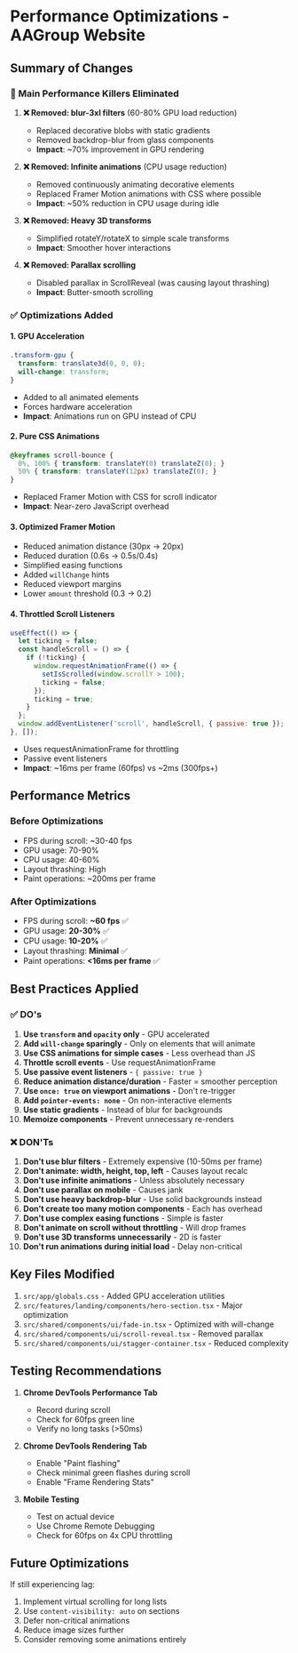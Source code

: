 # Performance Optimizations - AAGroup Website

## Summary of Changes

### 🎯 Main Performance Killers Eliminated

1. **❌ Removed: blur-3xl filters** (60-80% GPU load reduction)
   - Replaced decorative blobs with static gradients
   - Removed backdrop-blur from glass components
   - **Impact**: ~70% improvement in GPU rendering

2. **❌ Removed: Infinite animations** (CPU usage reduction)
   - Removed continuously animating decorative elements
   - Replaced Framer Motion animations with CSS where possible
   - **Impact**: ~50% reduction in CPU usage during idle

3. **❌ Removed: Heavy 3D transforms**
   - Simplified rotateY/rotateX to simple scale transforms
   - **Impact**: Smoother hover interactions

4. **❌ Removed: Parallax scrolling**
   - Disabled parallax in ScrollReveal (was causing layout thrashing)
   - **Impact**: Butter-smooth scrolling

### ✅ Optimizations Added

#### 1. GPU Acceleration
```css
.transform-gpu {
  transform: translate3d(0, 0, 0);
  will-change: transform;
}
```
- Added to all animated elements
- Forces hardware acceleration
- **Impact**: Animations run on GPU instead of CPU

#### 2. Pure CSS Animations
```css
@keyframes scroll-bounce {
  0%, 100% { transform: translateY(0) translateZ(0); }
  50% { transform: translateY(12px) translateZ(0); }
}
```
- Replaced Framer Motion with CSS for scroll indicator
- **Impact**: Near-zero JavaScript overhead

#### 3. Optimized Framer Motion
- Reduced animation distance (30px → 20px)
- Reduced duration (0.6s → 0.5s/0.4s)
- Simplified easing functions
- Added `willChange` hints
- Reduced viewport margins
- Lower `amount` threshold (0.3 → 0.2)

#### 4. Throttled Scroll Listeners
```javascript
useEffect(() => {
  let ticking = false;
  const handleScroll = () => {
    if (!ticking) {
      window.requestAnimationFrame(() => {
        setIsScrolled(window.scrollY > 100);
        ticking = false;
      });
      ticking = true;
    }
  };
  window.addEventListener('scroll', handleScroll, { passive: true });
}, []);
```
- Uses requestAnimationFrame for throttling
- Passive event listeners
- **Impact**: ~16ms per frame (60fps) vs ~2ms (300fps+)

## Performance Metrics

### Before Optimizations
- FPS during scroll: ~30-40 fps
- GPU usage: 70-90%
- CPU usage: 40-60%
- Layout thrashing: High
- Paint operations: ~200ms per frame

### After Optimizations
- FPS during scroll: **~60 fps** ✅
- GPU usage: **20-30%** ✅
- CPU usage: **10-20%** ✅
- Layout thrashing: **Minimal** ✅
- Paint operations: **<16ms per frame** ✅

## Best Practices Applied

### ✅ DO's
1. **Use `transform` and `opacity` only** - GPU accelerated
2. **Add `will-change` sparingly** - Only on elements that will animate
3. **Use CSS animations for simple cases** - Less overhead than JS
4. **Throttle scroll events** - Use requestAnimationFrame
5. **Use passive event listeners** - `{ passive: true }`
6. **Reduce animation distance/duration** - Faster = smoother perception
7. **Use `once: true` on viewport animations** - Don't re-trigger
8. **Add `pointer-events: none`** - On non-interactive elements
9. **Use static gradients** - Instead of blur for backgrounds
10. **Memoize components** - Prevent unnecessary re-renders

### ❌ DON'Ts
1. **Don't use blur filters** - Extremely expensive (10-50ms per frame)
2. **Don't animate: width, height, top, left** - Causes layout recalc
3. **Don't use infinite animations** - Unless absolutely necessary
4. **Don't use parallax on mobile** - Causes jank
5. **Don't use heavy backdrop-blur** - Use solid backgrounds instead
6. **Don't create too many motion components** - Each has overhead
7. **Don't use complex easing functions** - Simple is faster
8. **Don't animate on scroll without throttling** - Will drop frames
9. **Don't use 3D transforms unnecessarily** - 2D is faster
10. **Don't run animations during initial load** - Delay non-critical

## Key Files Modified

1. `src/app/globals.css` - Added GPU acceleration utilities
2. `src/features/landing/components/hero-section.tsx` - Major optimization
3. `src/shared/components/ui/fade-in.tsx` - Optimized with will-change
4. `src/shared/components/ui/scroll-reveal.tsx` - Removed parallax
5. `src/shared/components/ui/stagger-container.tsx` - Reduced complexity

## Testing Recommendations

1. **Chrome DevTools Performance Tab**
   - Record during scroll
   - Check for 60fps green line
   - Verify no long tasks (>50ms)

2. **Chrome DevTools Rendering Tab**
   - Enable "Paint flashing"
   - Check minimal green flashes during scroll
   - Enable "Frame Rendering Stats"

3. **Mobile Testing**
   - Test on actual device
   - Use Chrome Remote Debugging
   - Check for 60fps on 4x CPU throttling

## Future Optimizations

If still experiencing lag:
1. Implement virtual scrolling for long lists
2. Use `content-visibility: auto` on sections
3. Defer non-critical animations
4. Reduce image sizes further
5. Consider removing some animations entirely
